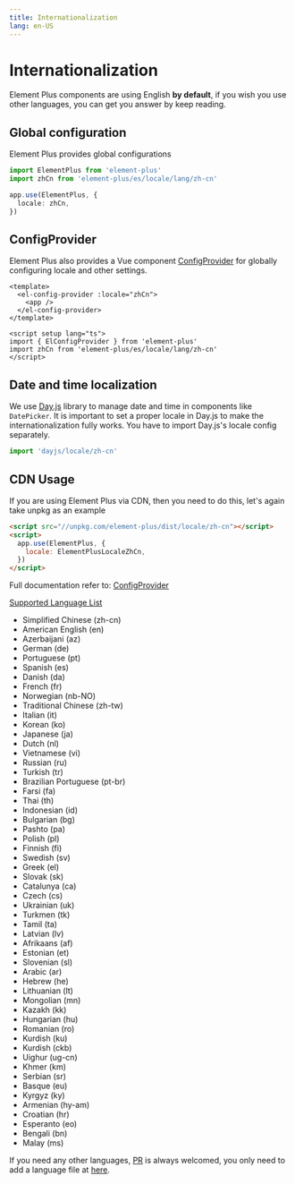 ```yaml
---
title: Internationalization
lang: en-US
---
```


# Internationalization

Element Plus components are using English **by default**, if you wish you use other
languages, you can get you answer by keep reading.

## Global configuration

Element Plus provides global configurations

```ts [main.ts]
import ElementPlus from 'element-plus'
import zhCn from 'element-plus/es/locale/lang/zh-cn'

app.use(ElementPlus, {
  locale: zhCn,
})
```

## ConfigProvider

Element Plus also provides a Vue component [ConfigProvider](/en-US/component/config-provider)
for globally configuring locale and other settings.

```vue [App.vue]
<template>
  <el-config-provider :locale="zhCn">
    <app />
  </el-config-provider>
</template>

<script setup lang="ts">
import { ElConfigProvider } from 'element-plus'
import zhCn from 'element-plus/es/locale/lang/zh-cn'
</script>
```

## Date and time localization

We use [Day.js](https://day.js.org/docs/en/i18n/i18n) library to manage date and time in components like `DatePicker`. It is important to set a proper locale in Day.js to make the internationalization fully works. You have to import Day.js's locale config separately.

```ts
import 'dayjs/locale/zh-cn'
```

## CDN Usage

If you are using Element Plus via CDN, then you need to do this, let's again take
unpkg as an example

```html
<script src="//unpkg.com/element-plus/dist/locale/zh-cn"></script>
<script>
  app.use(ElementPlus, {
    locale: ElementPlusLocaleZhCn,
  })
</script>
```

Full documentation refer to: [ConfigProvider](/en-US/component/config-provider)

[Supported Language List](https://github.com/element-plus/element-plus/tree/dev/packages/locale/lang)

<ul class="language-list">
  <li>Simplified Chinese (zh-cn)</li>
  <li>American English (en)</li>
  <li>Azerbaijani (az)</li>
  <li>German (de)</li>
  <li>Portuguese (pt)</li>
  <li>Spanish (es)</li>
  <li>Danish (da)</li>
  <li>French (fr)</li>
  <li>Norwegian (nb-NO)</li>
  <li>Traditional Chinese (zh-tw)</li>
  <li>Italian (it)</li>
  <li>Korean (ko)</li>
  <li>Japanese (ja)</li>
  <li>Dutch (nl)</li>
  <li>Vietnamese (vi)</li>
  <li>Russian (ru)</li>
  <li>Turkish (tr)</li>
  <li>Brazilian Portuguese (pt-br)</li>
  <li>Farsi (fa)</li>
  <li>Thai (th)</li>
  <li>Indonesian (id)</li>
  <li>Bulgarian (bg)</li>
  <li>Pashto (pa)</li>
  <li>Polish (pl)</li>
  <li>Finnish (fi)</li>
  <li>Swedish (sv)</li>
  <li>Greek (el)</li>
  <li>Slovak (sk)</li>
  <li>Catalunya (ca)</li>
  <li>Czech (cs)</li>
  <li>Ukrainian (uk)</li>
  <li>Turkmen (tk)</li>
  <li>Tamil (ta)</li>
  <li>Latvian (lv)</li>
  <li>Afrikaans (af)</li>
  <li>Estonian (et)</li>
  <li>Slovenian (sl)</li>
  <li>Arabic (ar)</li>
  <li>Hebrew (he)</li>
  <li>Lithuanian (lt)</li>
  <li>Mongolian (mn)</li>
  <li>Kazakh (kk)</li>
  <li>Hungarian (hu)</li>
  <li>Romanian (ro)</li>
  <li>Kurdish (ku)</li>
  <li>Kurdish (ckb)</li>
  <li>Uighur (ug-cn)</li>
  <li>Khmer (km)</li>
  <li>Serbian (sr)</li>
  <li>Basque (eu)</li>
  <li>Kyrgyz (ky)</li>
  <li>Armenian (hy-am)</li>
  <li>Croatian (hr)</li>
  <li>Esperanto (eo)</li>
  <li>Bengali (bn)</li>
  <li>Malay (ms)</li>
</ul>

If you need any other languages, [PR](https://github.com/element-plus/element-plus/pulls)
is always welcomed, you only need to add a language file at
[here](https://github.com/element-plus/element-plus/tree/dev/packages/locale/lang).

<style>
  .language-list {
    list-style: disc
  }
</style>
